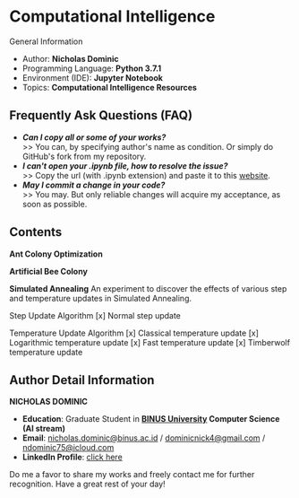 # Computational Intelligence
General Information
- Author: **Nicholas Dominic**
- Programming Language: **Python 3.7.1**
- Environment (IDE): **Jupyter Notebook**
- Topics: **Computational Intelligence Resources**

## Frequently Ask Questions (FAQ)
- ***Can I copy all or some of your works?***
<br>>> You can, by specifying author's name as condition. Or simply do GitHub's fork from my repository.
- ***I can't open your .ipynb file, how to resolve the issue?***
<br>>> Copy the url (with .ipynb extension) and paste it to this [website](https://nbviewer.jupyter.org/).
- ***May I commit a change in your code?***
<br>>> You may. But only reliable changes will acquire my acceptance, as soon as possible.

## Contents

**Ant Colony Optimization**

**Artificial Bee Colony**

**Simulated Annealing**
An experiment to discover the effects of various step and temperature updates in Simulated Annealing.

Step Update Algorithm
[x] Normal step update

Temperature Update Algorithm
[x] Classical temperature update
[x] Logarithmic temperature update
[x] Fast temperature update
[x] Timberwolf temperature update

## Author Detail Information
**NICHOLAS DOMINIC**
- **Education**: Graduate Student in **[BINUS University](https://mti.binus.ac.id/) Computer Science (AI stream)**
- **Email**: nicholas.dominic@binus.ac.id / dominicnick4@gmail.com / ndominic75@icloud.com
- **LinkedIn Profile**: [click here](https://www.linkedin.com/in/nicholas-dominic)

Do me a favor to share my works and freely contact me for further recognition. Have a great rest of your day!
